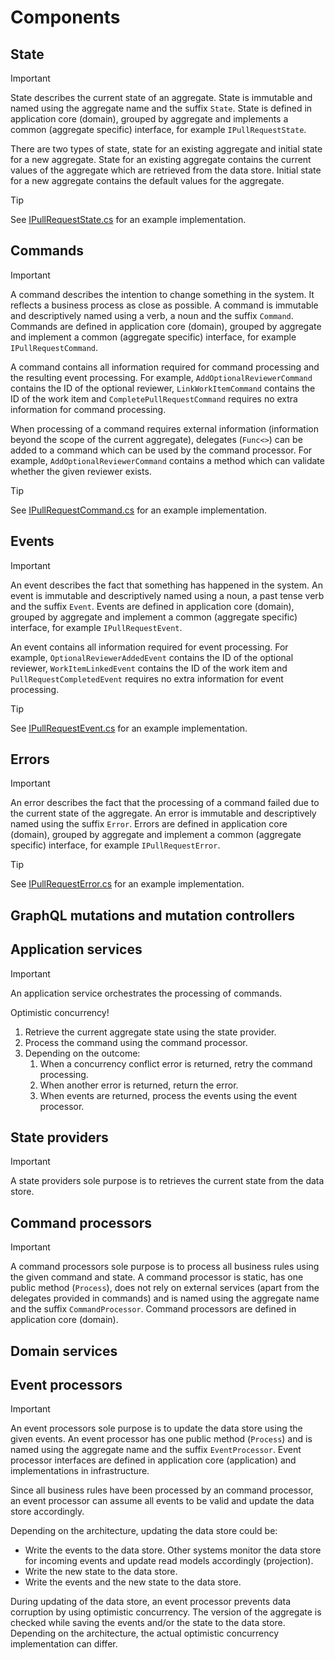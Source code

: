 # Components

## State
> [!IMPORTANT]
> State describes the current state of an aggregate. State is immutable and named using the aggregate name and the suffix `State`. State is defined in application core (domain), grouped by aggregate and implements a common (aggregate specific) interface, for example `IPullRequestState`.

There are two types of state, state for an existing aggregate and initial state for a new aggregate. State for an existing aggregate contains the current values of the aggregate which are retrieved from the data store. Initial state for a new aggregate contains the default values for the aggregate.

> [!TIP]
> See [IPullRequestState.cs](https://github.com/dotarj/Giddup/blob/master/src/Giddup.ApplicationCore/Domain/PullRequests/IPullRequestState.cs) for an example implementation.

## Commands

> [!IMPORTANT]
> A command describes the intention to change something in the system. It reflects a business process as close as possible. A command is immutable and descriptively named using a verb, a noun and the suffix `Command`. Commands are defined in application core (domain), grouped by aggregate and implement a common (aggregate specific) interface, for example `IPullRequestCommand`.

A command contains all information required for command processing and the resulting event processing. For example, `AddOptionalReviewerCommand` contains the ID of the optional reviewer, `LinkWorkItemCommand` contains the ID of the work item and `CompletePullRequestCommand` requires no extra information for command processing.

When processing of a command requires external information (information beyond the scope of the current aggregate), delegates (`Func<>`) can be added to a command which can be used by the command processor. For example, `AddOptionalReviewerCommand` contains a method which can validate whether the given reviewer exists.

> [!TIP]
> See [IPullRequestCommand.cs](https://github.com/dotarj/Giddup/blob/master/src/Giddup.ApplicationCore/Domain/PullRequests/IPullRequestCommand.cs) for an example implementation.

## Events

> [!IMPORTANT]
> An event describes the fact that something has happened in the system. An event is immutable and descriptively named using a noun, a past tense verb and the suffix `Event`. Events are defined in application core (domain), grouped by aggregate and implement a common (aggregate specific) interface, for example `IPullRequestEvent`.

An event contains all information required for event processing. For example, `OptionalReviewerAddedEvent` contains the ID of the optional reviewer, `WorkItemLinkedEvent` contains the ID of the work item and `PullRequestCompletedEvent` requires no extra information for event processing.

> [!TIP]
> See [IPullRequestEvent.cs](https://github.com/dotarj/Giddup/blob/master/src/Giddup.ApplicationCore/Domain/PullRequests/IPullRequestEvent.cs) for an example implementation.

## Errors

> [!IMPORTANT]
> An error describes the fact that the processing of a command failed due to the current state of the aggregate. An error is immutable and descriptively named using the suffix `Error`. Errors are defined in application core (domain), grouped by aggregate and implement a common (aggregate specific) interface, for example `IPullRequestError`.

> [!TIP]
> See [IPullRequestError.cs](https://github.com/dotarj/Giddup/blob/master/src/Giddup.ApplicationCore/Domain/PullRequests/IPullRequestError.cs) for an example implementation.

## GraphQL mutations and mutation controllers

## Application services

> [!IMPORTANT]
> An application service orchestrates the processing of commands.

Optimistic concurrency!

1. Retrieve the current aggregate state using the state provider.
2. Process the command using the command processor.
3. Depending on the outcome:
   1. When a concurrency conflict error is returned, retry the command processing.
   1. When another error is returned, return the error.
   1. When events are returned, process the events using the event processor.

## State providers

> [!IMPORTANT]
> A state providers sole purpose is to retrieves the current state from the data store.

## Command processors

> [!IMPORTANT]
> A command processors sole purpose is to process all business rules using the given command and state. A command processor is static, has one public method (`Process`), does not rely on external services (apart from the delegates provided in commands) and is named using the aggregate name and the suffix `CommandProcessor`. Command processors are defined in application core (domain).

## Domain services

## Event processors

> [!IMPORTANT]
> An event processors sole purpose is to update the data store using the given events. An event processor has one public method (`Process`) and is named using the aggregate name and the suffix `EventProcessor`. Event processor interfaces are defined in application core (application) and implementations in infrastructure.

Since all business rules have been processed by an command processor, an event processor can assume all events to be valid and update the data store accordingly.

Depending on the architecture, updating the data store could be:

- Write the events to the data store. Other systems monitor the data store for incoming events and update read models accordingly (projection).
- Write the new state to the data store.
- Write the events and the new state to the data store.

During updating of the data store, an event processor prevents data corruption by using optimistic concurrency. The version of the aggregate is checked while saving the events and/or the state to the data store. Depending on the architecture, the actual optimistic concurrency implementation can differ.
